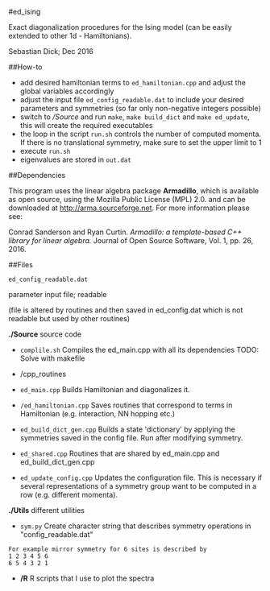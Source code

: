 #ed_ising

Exact diagonalization procedures for the Ising model (can be easily extended to
other 1d - Hamiltonians).

Sebastian Dick; Dec 2016

##How-to

- add desired hamiltonian terms to `ed_hamiltonian.cpp` and adjust the global variables accordingly
- adjust the input file `ed_config_readable.dat` to include your desired parameters and symmetries (so far only non-negative integers possible)
- switch to */Source* and run `make`, `make build_dict` and `make ed_update`, this will create the required executables
- the loop in the script `run.sh` controls the number of computed momenta. If there is no translational symmetry, make sure to set the upper limit to 1
- execute `run.sh` 
- eigenvalues are stored in `out.dat`

##Dependencies

This program uses the linear algebra package **Armadillo**, which is available as open source, using the Mozilla Public License (MPL) 2.0. and can be downloaded at http://arma.sourceforge.net. For more information please see:

Conrad Sanderson and Ryan Curtin. 
*Armadillo: a template-based C++ library for linear algebra.*
Journal of Open Source Software, Vol. 1, pp. 26, 2016.


##Files

`ed_config_readable.dat`

parameter input file; readable

(file is altered by routines and then saved in ed_config.dat which is not readable but used by other routines)

**./Source**	source code


- `complile.sh` Compiles the ed_main.cpp with all its dependencies TODO: Solve with makefile

- /cpp_routines
 - `ed_main.cpp` Builds Hamiltonian and diagonalizes it.

 - `/ed_hamiltonian.cpp` Saves routines that correspond to terms in Hamiltonian (e.g. interaction, NN hopping etc.)

 - `ed_build_dict_gen.cpp`
Builds a state 'dictionary' by applying the symmetries saved in the config file.
Run after modifying symmetry.			

 - `ed_shared.cpp`
Routines that are shared by ed_main.cpp and ed_build_dict_gen.cpp

 - `ed_update_config.cpp`
Updates the configuration file. This is necessary if several representations 
of a symmetry group want to be computed in a row (e.g. different momenta).


**./Utils**		different utilities

- `sym.py`
Create character string that describes symmetry operations 
in "config_readable.dat"	

```
For example mirror symmetry for 6 sites is described by
1 2 3 4 5 6
6 5 4 3 2 1
```

- **/R**		R scripts that I use to plot the spectra	

